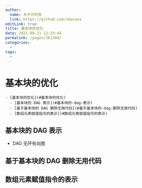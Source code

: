 ```yaml
---
author: 
  name: 木子识时务
  link: https://github.com/sbwcwso
editLink: true
title: 基本块的优化
date: 2021-09-21 12:33:44
permalink: /pages/26138d/
categories: 
  - 
tags: 
  - 
---
```


# 基本块的优化

```markmap
- [基本块的优化](#基本块的优化)
  - [基本块的 DAG 表示](#基本块的-dag-表示)
  - [基于基本块的 DAG 删除无用代码](#基于基本块的-dag-删除无用代码)
  - [数组元素赋值指令的表示](#数组元素赋值指令的表示)
```

## 基本块的 DAG 表示

* DAG 无环有向图

## 基于基本块的 DAG 删除无用代码

## 数组元素赋值指令的表示

